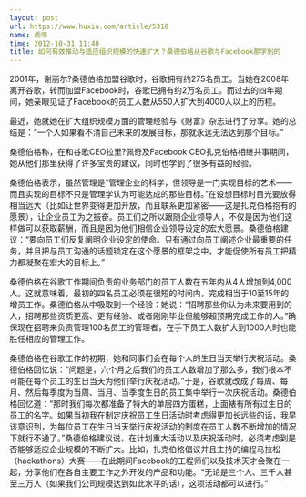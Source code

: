 ```yaml
---
layout: post
url: https://www.huxiu.com/article/5318
name: 虎嗅
time: 2012-10-31 11:40
title: 如何有效推动与适应组织规模的快速扩大？桑德伯格从谷歌与Facebook那学到的
---
```

2001年，谢丽尔?桑德伯格加盟谷歌时，谷歌拥有约275名员工。当她在2008年离开谷歌，转而加盟Facebook时，谷歌已拥有约2万名员工。而过去的四年期间，她亲眼见证了Facebook的员工人数从550人扩大到4000人以上的历程。

最近，她就她在扩大组织规模方面的管理经验与《财富》杂志进行了分享。她的总结是：“一个人如果看不清自己未来的发展目标，那就永远无法达到那个目标。”

桑德伯格称，在和谷歌CEO拉里?佩奇及Facebook CEO扎克伯格相继共事期间，她从他们那里获得了许多宝贵的建议，同时也学到了很多有益的经验。

桑德伯格表示，虽然管理是“管理企业的科学，但领导是一门实现目标的艺术——而且实现的目标不只是管理学认为可能达成的那些目标。”在设想目标时目光要放得相当远大（比如让世界变得更加开放，而且联系更加紧密——这是扎克伯格抱有的愿景），让企业员工为之振奋。员工们之所以跟随企业领导人，不仅是因为他们这样做可以获取薪酬，而且是因为他们相信企业领导设定的宏大愿景。桑德伯格建议：“要向员工们反复阐明企业设定的使命。只有通过向员工阐述企业最重要的任务，并且把与员工沟通的话题锁定在这个愿景的框架之中，才能促使所有员工把精力都凝聚在宏大的目标上。”

桑德伯格在谷歌工作期间负责的业务部门的员工人数在五年内从4人增加到4,000人。这就意味着，最初的四名员工必须在很短的时间内，完成相当于10至15年的增员工作。桑德伯格从中吸取到一个经验：她说：“招聘那些你认为未来要用到的人，招聘那些资质更高、更有经验、或者刚刚毕业但能够超预期完成工作的人。”确保现在招聘来负责管理100名员工的管理者，在手下员工人数扩大到1000人时也能胜任相应的管理工作。

桑德伯格在谷歌工作的初期，她和同事们会在每个人的生日当天举行庆祝活动。桑德伯格回忆说：“问题是，六个月之后我们的员工人数增加了那么多，我们根本不可能在每个员工的生日当天为他们举行庆祝活动。”于是，谷歌就改成了每周、每月、然后每季度为当周、当月、当季度生日的员工集中举行一次庆祝活动。桑德伯格回忆道：“那时我们每次都准备了特大的单层四方蛋糕，上面裱有所有过生日的员工的名字。如果当初我在制定庆祝员工生日活动时考虑得更加长远些的话，我早该意识到，为每位员工在生日当天举行庆祝活动的制度在员工人数不断增加的情况下就行不通了。”桑德伯格建议说，在计划重大活动以及庆祝活动时，必须考虑到是否能够适应企业规模的不断扩大。比如，扎克伯格倡议并且主持的编程马拉松（hackathons）大赛——在此期间Facebook的工程师们以及技术天才会聚在一起，分享他们在各自主要工作之外开发的产品和功能。“无论是三个人、三千人甚至三万人（如果我们公司规模达到如此水平的话），这项活动都可以进行。”

